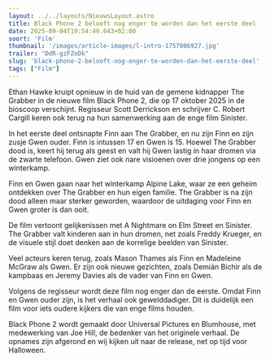 ```yaml
---
layout: ../../layouts/NieuwsLayout.astro
title: Black Phone 2 belooft nog enger te worden dan het eerste deel
date: 2025-09-04T19:54:49.643+02:00
soort: 'Film'
thumbnail: '/images/article-images/l-intro-1757006927.jpg'
trailer: "DdR-gzFZoDk"
slug: 'black-phone-2-belooft-nog-enger-te-worden-dan-het-eerste-deel'
tags: ["Film"]
---
```


Ethan Hawke kruipt opnieuw in de huid van de gemene kidnapper The Grabber in de
nieuwe film Black Phone 2, die op 17 oktober 2025 in de bioscoop verschijnt.
Regisseur Scott Derrickson en schrijver C. Robert Cargill keren ook terug na hun
samenwerking aan de enge film Sinister.

In het eerste deel ontsnapte Finn aan The Grabber, en nu zijn Finn en zijn zusje
Gwen ouder. Finn is intussen 17 en Gwen is 15. Hoewel The Grabber dood is, keert
hij terug als geest en valt hij Gwen lastig in haar dromen via de zwarte
telefoon. Gwen ziet ook nare visioenen over drie jongens op een winterkamp.

Finn en Gwen gaan naar het winterkamp Alpine Lake, waar ze een geheim ontdekken
over The Grabber en hun eigen familie. The Grabber is na zijn dood alleen maar
sterker geworden, waardoor de uitdaging voor Finn en Gwen groter is dan ooit.

De film vertoont gelijkenissen met A Nightmare on Elm Street en Sinister. The
Grabber valt kinderen aan in hun dromen, net zoals Freddy Krueger, en de visuele
stijl doet denken aan de korrelige beelden van Sinister.

Veel acteurs keren terug, zoals Mason Thames als Finn en Madeleine McGraw als
Gwen. Er zijn ook nieuwe gezichten, zoals Demián Bichir als de kampbaas en
Jeremy Davies als de vader van Finn en Gwen.

Volgens de regisseur wordt deze film nog enger dan de eerste. Omdat Finn en Gwen
ouder zijn, is het verhaal ook gewelddadiger. Dit is duidelijk een film voor
iets oudere kijkers die van enge films houden.

Black Phone 2 wordt gemaakt door Universal Pictures en Blumhouse, met
medewerking van Joe Hill, de bedenker van het originele verhaal. De opnames zijn
afgerond en wij kijken uit naar de release, net op tijd voor Halloween.